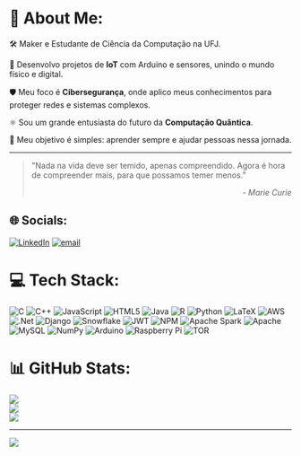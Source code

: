 # 💫 About Me:

🛠️ Maker e Estudante de Ciência da Computação na UFJ.

🤖 Desenvolvo projetos de **IoT** com Arduino e sensores, unindo o mundo físico e digital.

🛡️ Meu foco é **Cibersegurança**, onde aplico meus conhecimentos para proteger redes e sistemas complexos.

⚛️ Sou um grande entusiasta do futuro da **Computação Quântica**.

🌱 Meu objetivo é simples: aprender sempre e ajudar pessoas nessa jornada.

---

> "Nada na vida deve ser temido, apenas compreendido. Agora é hora de compreender mais, para que possamos temer menos."
> <p align="right"><em>- Marie Curie</em></p>



## 🌐 Socials:
[![LinkedIn](https://img.shields.io/badge/LinkedIn-%230077B5.svg?logo=linkedin&logoColor=white)](https://linkedin.com/in/https://shre.ink/tAZF) [![email](https://img.shields.io/badge/Email-D14836?logo=gmail&logoColor=white)](mailto:analuisavalerianocc@gmail.com) 

# 💻 Tech Stack:
![C](https://img.shields.io/badge/c-%2300599C.svg?style=plastic&logo=c&logoColor=white) ![C++](https://img.shields.io/badge/c++-%2300599C.svg?style=plastic&logo=c%2B%2B&logoColor=white) ![JavaScript](https://img.shields.io/badge/javascript-%23323330.svg?style=plastic&logo=javascript&logoColor=%23F7DF1E) ![HTML5](https://img.shields.io/badge/html5-%23E34F26.svg?style=plastic&logo=html5&logoColor=white) ![Java](https://img.shields.io/badge/java-%23ED8B00.svg?style=plastic&logo=openjdk&logoColor=white) ![R](https://img.shields.io/badge/r-%23276DC3.svg?style=plastic&logo=r&logoColor=white) ![Python](https://img.shields.io/badge/python-3670A0?style=plastic&logo=python&logoColor=ffdd54) ![LaTeX](https://img.shields.io/badge/latex-%23008080.svg?style=plastic&logo=latex&logoColor=white) ![AWS](https://img.shields.io/badge/AWS-%23FF9900.svg?style=plastic&logo=amazon-aws&logoColor=white) ![.Net](https://img.shields.io/badge/.NET-5C2D91?style=plastic&logo=.net&logoColor=white) ![Django](https://img.shields.io/badge/django-%23092E20.svg?style=plastic&logo=django&logoColor=white) ![Snowflake](https://img.shields.io/badge/snowflake-%2329B5E8.svg?style=plastic&logo=snowflake&logoColor=white) ![JWT](https://img.shields.io/badge/JWT-black?style=plastic&logo=JSON%20web%20tokens) ![NPM](https://img.shields.io/badge/NPM-%23CB3837.svg?style=plastic&logo=npm&logoColor=white) ![Apache Spark](https://img.shields.io/badge/Apache%20Spark-FDEE21?style=plastic&logo=apachespark&logoColor=black) ![Apache](https://img.shields.io/badge/apache-%23D42029.svg?style=plastic&logo=apache&logoColor=white) ![MySQL](https://img.shields.io/badge/mysql-4479A1.svg?style=plastic&logo=mysql&logoColor=white) ![NumPy](https://img.shields.io/badge/numpy-%23013243.svg?style=plastic&logo=numpy&logoColor=white) ![Arduino](https://img.shields.io/badge/-Arduino-00979D?style=plastic&logo=Arduino&logoColor=white) ![Raspberry Pi](https://img.shields.io/badge/-Raspberry_Pi-C51A4A?style=plastic&logo=Raspberry-Pi) ![TOR](https://img.shields.io/badge/tor-%237E4798.svg?style=plastic&logo=tor-project&logoColor=white)
# 📊 GitHub Stats:
![](https://github-readme-stats.vercel.app/api?username=Anavalerianob&theme=synthwave&hide_border=false&include_all_commits=true&count_private=false)<br/>
![](https://nirzak-streak-stats.vercel.app/?user=Anavalerianob&theme=synthwave&hide_border=false)<br/>
![](https://github-readme-stats.vercel.app/api/top-langs/?username=Anavalerianob&theme=synthwave&hide_border=false&include_all_commits=true&count_private=false&layout=compact)

---
[![](https://visitcount.itsvg.in/api?id=Anavalerianob&icon=2&color=12)](https://visitcount.itsvg.in)

<!-- Proudly created with GPRM ( https://gprm.itsvg.in ) -->
